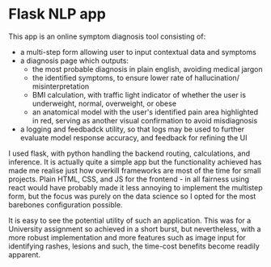 # Flask NLP app
This app is an online symptom diagnosis tool consisting of:
- a multi-step form allowing user to input contextual data and symptoms
- a diagnosis page which outputs:
  - the most probable diagnosis in plain english, avoiding medical jargon
  - the identified symptoms, to ensure lower rate of hallucination/ misinterpretation
  - BMI calculation, with traffic light indicator of whether the user is underweight, normal, overweight, or obese
  - an anatomical model with the user's identified pain area highlighted in red, serving as another visual confirmation to avoid misdiagnosis
- a logging and feedbadck utility, so that logs may be used to further evaluate model response accuracy, and feedback for refining the UI

I used flask, with python handling the backend routing, calculations, and inference. It is actually quite a simple app but the functionality achieved has made me realise just how overkill frameworks are most of the time for small projects. Plain HTML, CSS, and JS for the frontend - in all fairness using react would have probably made it less annoying to implement the multistep form, but the focus was purely on the data science so I opted for the most barebones configuration possible.

It is easy to see the potential utility of such an application. This was for a University assignment so achieved in a short burst, but nevertheless, with a more robust implementation and more features such as image input for identifying rashes, lesions and such, the time-cost benefits become readily apparent.
